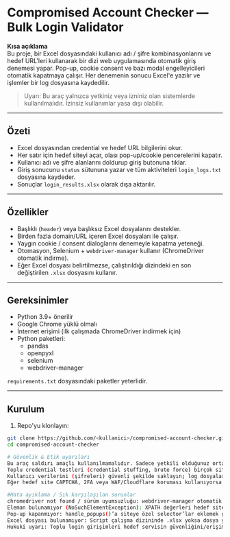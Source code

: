 # Compromised Account Checker — Bulk Login Validator

**Kısa açıklama**  
Bu proje, bir Excel dosyasındaki kullanıcı adı / şifre kombinasyonlarını ve hedef URL'leri kullanarak bir dizi web uygulamasında otomatik giriş denemesi yapar. Pop-up, cookie consent ve bazı modal engelleyicileri otomatik kapatmaya çalışır. Her denemenin sonucu Excel'e yazılır ve işlemler bir log dosyasına kaydedilir.

> Uyarı: Bu araç yalnızca yetkiniz veya izniniz olan sistemlerde kullanılmalıdır. İzinsiz kullanımlar yasa dışı olabilir.

---

## Özeti
- Excel dosyasından credential ve hedef URL bilgilerini okur.
- Her satır için hedef siteyi açar, olası pop-up/cookie pencerelerini kapatır.
- Kullanıcı adı ve şifre alanlarını doldurup giriş butonuna tıklar.
- Giriş sonucunu `status` sütununa yazar ve tüm aktiviteleri `login_logs.txt` dosyasına kaydeder.
- Sonuçlar `login_results.xlsx` olarak dışa aktarılır.

---

## Özellikler
- Başlıklı (`header`) veya başlıksız Excel dosyalarını destekler.
- Birden fazla domain/URL içeren Excel dosyaları ile çalışır.
- Yaygın cookie / consent dialoglarını denemeyle kapatma yeteneği.
- Otomasyon, Selenium + `webdriver-manager` kullanır (ChromeDriver otomatik indirme).
- Eğer Excel dosyası belirtilmezse, çalıştırıldığı dizindeki en son değiştirilen `.xlsx` dosyasını kullanır.

---

## Gereksinimler
- Python 3.9+ önerilir
- Google Chrome yüklü olmalı
- İnternet erişimi (ilk çalışmada ChromeDriver indirmek için)
- Python paketleri:
  - pandas
  - openpyxl
  - selenium
  - webdriver-manager

`requirements.txt` dosyasındaki paketler yeterlidir.

---

## Kurulum
1. Repo'yu klonlayın:
```bash
git clone https://github.com/<kullanici>/compromised-account-checker.git
cd compromised-account-checker

# Güvenlik & Etik uyarıları
Bu araç saldırı amaçlı kullanılmamalıdır. Sadece yetkili olduğunuz ortamlar ve hesaplar üzerinde test yapınız.
Toplu credential testleri (credential stuffing, brute force) birçok site için yasa dışı ve servis şartlarına aykırıdır. Yalnızca sahip olduğunuz veya izinli test ortamlarında kullanın.
Kullanıcı verilerini (şifreleri) güvenli şekilde saklayın; log dosyalarını veya çıktı Excel’lerini yetkisiz kişilerle paylaşmayın.
Eğer hedef site CAPTCHA, 2FA veya WAF/Cloudflare koruması kullanıyorsa script beklenen sonucu veremeyebilir.

#Hata ayıklama / Sık karşılaşılan sorunlar
chromedriver not found / sürüm uyumsuzluğu: webdriver-manager otomatik indirir; internete erişiminiz yoksa manuel indirme gerekebilir.
Eleman bulunamıyor (NoSuchElementException): XPATH değerleri hedef site ile uyuşmuyor. İlgili siteyi inspect edip XPATHS sözlüğünü güncelleyin.
Pop-up kapanmıyor: handle_popups()’a siteye özel selector’lar eklemek gerekebilir (örn. OneTrust .onetrust-accept-btn-handler).
Excel dosyası bulunamıyor: Script çalışma dizininde .xlsx yoksa dosya yolunu argümanla verin.
Hukuki uyarı: Toplu login girişimleri hedef servisin güvenliğini/erişimini etkileyebilir — testleri düşük hızlı, aralıklarla yapın.
